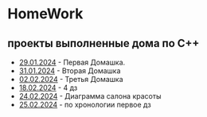 # HomeWork
## проекты выполненные дома по C++
- [29.01.2024](29.01.2024) - Первая Домашка.
- [31.01.2024](31.01.2024) - Вторая Домашка
- [02.02.2024](02.02.2024) - Третья Домашка
- [18.02.2024](18.02.2024) - 4 дз
- [24.02.2024](24.02.2024) - Диаграмма салона красоты
- [25.02.2024](25.02.2024) - по хронологии первое дз
